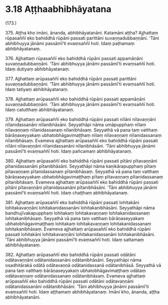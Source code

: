 

# 3.18 Aṭṭhaabhibhāyatana



(173.)

375\. Aṭṭha kho imāni, ānanda, abhibhāyatanāni. Katamāni aṭṭha? Ajjhattaṃ rūpasaññī eko bahiddhā rūpāni passati parittāni suvaṇṇadubbaṇṇāni. ‘Tāni abhibhuyya jānāmi passāmī’ti evaṃsaññī hoti. Idaṃ paṭhamaṃ abhibhāyatanaṃ.

376\. Ajjhattaṃ rūpasaññī eko bahiddhā rūpāni passati appamāṇāni suvaṇṇadubbaṇṇāni. ‘Tāni abhibhuyya jānāmi passāmī’ti evaṃsaññī hoti. Idaṃ dutiyaṃ abhibhāyatanaṃ.

377\. Ajjhattaṃ arūpasaññī eko bahiddhā rūpāni passati parittāni suvaṇṇadubbaṇṇāni. ‘Tāni abhibhuyya jānāmi passāmī’ti evaṃsaññī hoti. Idaṃ tatiyaṃ abhibhāyatanaṃ.

378\. Ajjhattaṃ arūpasaññī eko bahiddhā rūpāni passati appamāṇāni suvaṇṇadubbaṇṇāni. ‘Tāni abhibhuyya jānāmi passāmī’ti evaṃsaññī hoti. Idaṃ catutthaṃ abhibhāyatanaṃ.

379\. Ajjhattaṃ arūpasaññī eko bahiddhā rūpāni passati nīlāni nīlavaṇṇāni nīlanidassanāni nīlanibhāsāni. Seyyathāpi nāma umāpupphaṃ nīlaṃ nīlavaṇṇaṃ nīlanidassanaṃ nīlanibhāsaṃ. Seyyathā vā pana taṃ vatthaṃ bārāṇaseyyakaṃ ubhatobhāgavimaṭṭhaṃ nīlaṃ nīlavaṇṇaṃ nīlanidassanaṃ nīlanibhāsaṃ. Evameva ajjhattaṃ arūpasaññī eko bahiddhā rūpāni passati nīlāni nīlavaṇṇāni nīlanidassanāni nīlanibhāsāni. ‘Tāni abhibhuyya jānāmi passāmī’ti evaṃsaññī hoti. Idaṃ pañcamaṃ abhibhāyatanaṃ.

380\. Ajjhattaṃ arūpasaññī eko bahiddhā rūpāni passati pītāni pītavaṇṇāni pītanidassanāni pītanibhāsāni. Seyyathāpi nāma kaṇikārapupphaṃ pītaṃ pītavaṇṇaṃ pītanidassanaṃ pītanibhāsaṃ. Seyyathā vā pana taṃ vatthaṃ bārāṇaseyyakaṃ ubhatobhāgavimaṭṭhaṃ pītaṃ pītavaṇṇaṃ pītanidassanaṃ pītanibhāsaṃ. Evameva ajjhattaṃ arūpasaññī eko bahiddhā rūpāni passati pītāni pītavaṇṇāni pītanidassanāni pītanibhāsāni. ‘Tāni abhibhuyya jānāmi passāmī’ti evaṃsaññī hoti. Idaṃ chaṭṭhaṃ abhibhāyatanaṃ.

381\. Ajjhattaṃ arūpasaññī eko bahiddhā rūpāni passati lohitakāni lohitakavaṇṇāni lohitakanidassanāni lohitakanibhāsāni. Seyyathāpi nāma bandhujīvakapupphaṃ lohitakaṃ lohitakavaṇṇaṃ lohitakanidassanaṃ lohitakanibhāsaṃ. Seyyathā vā pana taṃ vatthaṃ bārāṇaseyyakaṃ ubhatobhāgavimaṭṭhaṃ lohitakaṃ lohitakavaṇṇaṃ lohitakanidassanaṃ lohitakanibhāsaṃ. Evameva ajjhattaṃ arūpasaññī eko bahiddhā rūpāni passati lohitakāni lohitakavaṇṇāni lohitakanidassanāni lohitakanibhāsāni. ‘Tāni abhibhuyya jānāmi passāmī’ti evaṃsaññī hoti. Idaṃ sattamaṃ abhibhāyatanaṃ.

382\. Ajjhattaṃ arūpasaññī eko bahiddhā rūpāni passati odātāni odātavaṇṇāni odātanidassanāni odātanibhāsāni. Seyyathāpi nāma osadhitārakā odātā odātavaṇṇā odātanidassanā odātanibhāsā. Seyyathā vā pana taṃ vatthaṃ bārāṇaseyyakaṃ ubhatobhāgavimaṭṭhaṃ odātaṃ odātavaṇṇaṃ odātanidassanaṃ odātanibhāsaṃ. Evameva ajjhattaṃ arūpasaññī eko bahiddhā rūpāni passati odātāni odātavaṇṇāni odātanidassanāni odātanibhāsāni. ‘Tāni abhibhuyya jānāmi passāmī’ti evaṃsaññī hoti. Idaṃ aṭṭhamaṃ abhibhāyatanaṃ. Imāni kho, ānanda, aṭṭha abhibhāyatanāni.



